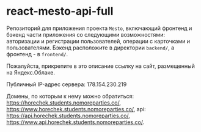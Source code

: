 # react-mesto-api-full
Репозиторий для приложения проекта `Mesto`, включающий фронтенд и бэкенд части приложения со следующими возможностями: авторизации и регистрации пользователей, операции с карточками и пользователями. Бэкенд расположите в директории `backend/`, а фронтенд - в `frontend/`. 
  
Пожалуйста, прикрепите в это описание ссылку на сайт, размещенный на Яндекс.Облаке.

Публичный IP-адрес сервера: 178.154.230.219

Домены, по которым к нему можно обратиться:  https://horechek.students.nomoreparties.co/, 
https://www.horechek.students.nomoreparties.co/, 
api: https://api.horechek.students.nomoreparties.co/, 
https://www.api.horechek.students.nomoreparties.co/.